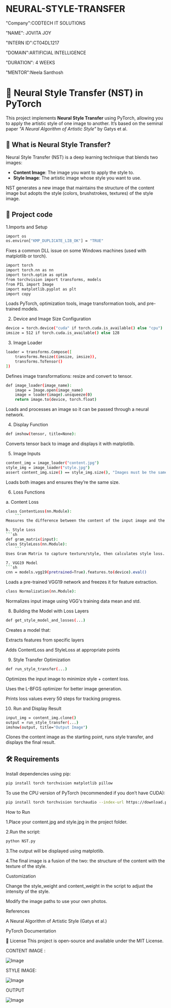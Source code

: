 # NEURAL-STYLE-TRANSFER
"Company":CODTECH IT SOLUTIONS

"NAME": JOVITA JOY

"INTERN ID":CT04DL1217

"DOMAIN":ARTIFICIAL INTELLIGENCE

"DURATION": 4 WEEKS

"MENTOR":Neela Santhosh


# 🎨 Neural Style Transfer (NST) in PyTorch

This project implements **Neural Style Transfer** using PyTorch, allowing you to apply the artistic style of one image to another. It’s based on the seminal paper *"A Neural Algorithm of Artistic Style"* by Gatys et al.



## 🧠 What is Neural Style Transfer?

Neural Style Transfer (NST) is a deep learning technique that blends two images:
- **Content Image**: The image you want to apply the style to.
- **Style Image**: The artistic image whose style you want to use.

NST generates a new image that maintains the structure of the content image but adopts the style (colors, brushstrokes, textures) of the style image.



## 📁 Project code

1.Imports and Setup
```sh
import os
os.environ["KMP_DUPLICATE_LIB_OK"] = "TRUE"
```
Fixes a common DLL issue on some Windows machines (used with matplotlib or torch).
```sh
import torch
import torch.nn as nn
import torch.optim as optim
from torchvision import transforms, models
from PIL import Image
import matplotlib.pyplot as plt
import copy
```
Loads PyTorch, optimization tools, image transformation tools, and pre-trained models.

2. Device and Image Size Configuration
```sh
device = torch.device("cuda" if torch.cuda.is_available() else "cpu")
imsize = 512 if torch.cuda.is_available() else 128
```
3. Image Loader
```sh
loader = transforms.Compose([
    transforms.Resize((imsize, imsize)),
    transforms.ToTensor()
])
```
Defines image transformations: resize and convert to tensor.
```sh
def image_loader(image_name):
    image = Image.open(image_name)
    image = loader(image).unsqueeze(0)
    return image.to(device, torch.float)
```
Loads and processes an image so it can be passed through a neural network.

4. Display Function
```sh
def imshow(tensor, title=None):
```
Converts tensor back to image and displays it with matplotlib.

5. Image Inputs
```sh
content_img = image_loader("content.jpg")
style_img = image_loader("style.jpg")
assert content_img.size() == style_img.size(), "Images must be the same size"
```
Loads both images and ensures they’re the same size.

6. Loss Functions

a. Content Loss
```sh
class ContentLoss(nn.Module):
    ```
Measures the difference between the content of the input image and the content image.

b. Style Loss
```sh
def gram_matrix(input): 
class StyleLoss(nn.Module):
    ```
Uses Gram Matrix to capture texture/style, then calculates style loss.

7. VGG19 Model
```sh
cnn = models.vgg19(pretrained=True).features.to(device).eval()
```
Loads a pre-trained VGG19 network and freezes it for feature extraction.

```sh
class Normalization(nn.Module): 
```
Normalizes input image using VGG's training data mean and std.

8. Building the Model with Loss Layers
```sh
def get_style_model_and_losses(...)
```
Creates a model that:

Extracts features from specific layers

Adds ContentLoss and StyleLoss at appropriate points

9. Style Transfer Optimization
```sh
def run_style_transfer(...)
```
Optimizes the input image to minimize style + content loss.

Uses the L-BFGS optimizer for better image generation.

Prints loss values every 50 steps for tracking progress.

10. Run and Display Result
```sh
input_img = content_img.clone()
output = run_style_transfer(...)
imshow(output, title="Output Image")
```
Clones the content image as the starting point, runs style transfer, and displays the final result.

## 🛠️ Requirements

Install dependencies using pip:
```sh
pip install torch torchvision matplotlib pillow
```
To use the CPU version of PyTorch (recommended if you don’t have CUDA):
```sh
pip install torch torchvision torchaudio --index-url https://download.pytorch.org/whl/cpu
```
How to Run

1.Place your content.jpg and style.jpg in the project folder.

2.Run the script:
```sh
python NST.py
```
3.The output will be displayed using matplotlib.

4.The final image is a fusion of the two: the structure of the content with the texture of the style.

Customization

Change the style_weight and content_weight in the script to adjust the intensity of the style.

Modify the image paths to use your own photos.

References

A Neural Algorithm of Artistic Style (Gatys et al.)

PyTorch Documentation

📄 License
This project is open-source and available under the MIT License.

CONTENT IMAGE :

![Image](https://github.com/user-attachments/assets/95851ad3-0e27-4931-8342-b0c266729bb5)

STYLE IMAGE:

![Image](https://github.com/user-attachments/assets/8c16d7a5-9694-4ec7-8ca2-fb33c5412c3f)

OUTPUT

![Image](https://github.com/user-attachments/assets/99269b50-4d91-4e87-b152-2ede0f9aafa3)


